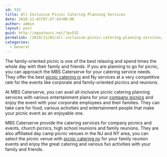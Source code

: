 ```yaml
---
id: 532
title: All-Inclusive Picnic Catering Planning Services
date: 2010-11-01T07:47:42+00:00
author: admin
layout: post
guid: http://aquatours.net/?p=532
permalink: /2010/11/01/all-inclusive-picnic-catering-planning-services/
categories:
  - General
---
```

The family-oriented picnic is one of the best relaxing and spend times the whole day with their family and friends. If you are planning to go for picnic, you can approach the MBS Caterserve for your catering service needs. They offer the best [picnic catering nj](http://www.mbscaterserve.com/) and Ny services at a very competitive rate for the events like corporate and family-oriented picnics and reunions.

At MBS Caterserve, you can avail all-inclusive picnic catering planning services with various entertainment plans for your [company picnics](http://www.mbscaterserve.com/) and enjoy the event with your corporate employees and their families. They can take care for food, various activities and entertainment people that make your picnic event as an enjoyable one.

MBS Caterserve provide the catering services for company picnics and events, church picnics, high school reunions and family reunions. They are also affiliated day camp picnic venues in the NJ and NY area, you can select the picnic venue with [picnic catering ny](http://www.mbscaterserve.com/) for your family reunion events and enjoy the great catering and various fun activities with your family and friends.